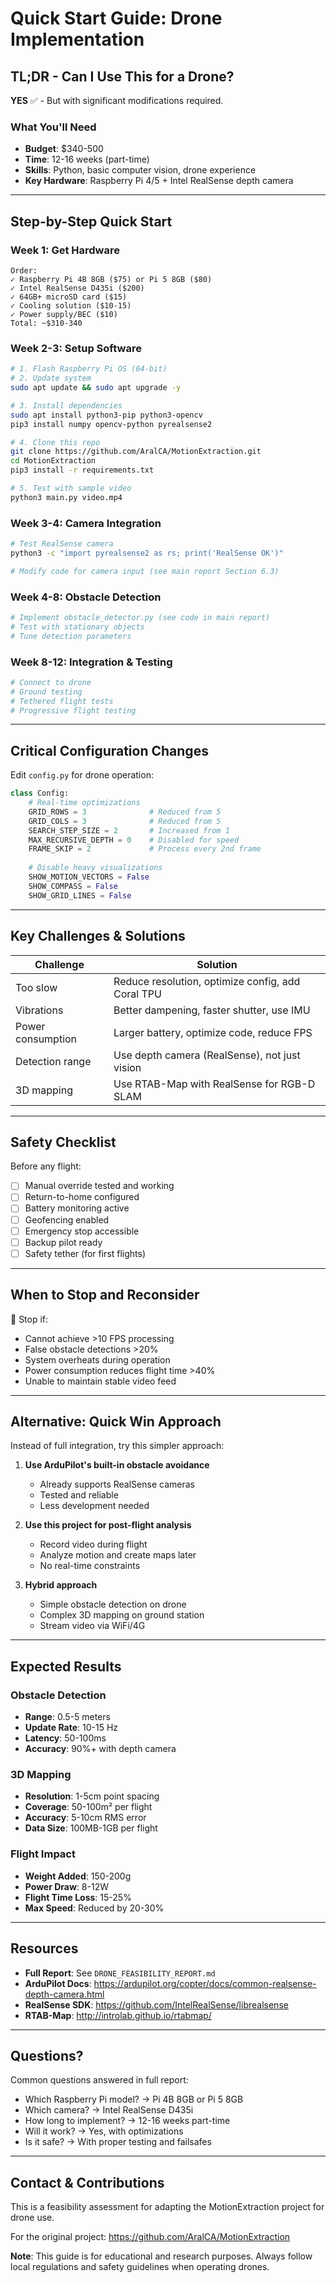 # Quick Start Guide: Drone Implementation

## TL;DR - Can I Use This for a Drone?

**YES** ✅ - But with significant modifications required.

### What You'll Need
- **Budget**: $340-500
- **Time**: 12-16 weeks (part-time)
- **Skills**: Python, basic computer vision, drone experience
- **Key Hardware**: Raspberry Pi 4/5 + Intel RealSense depth camera

---

## Step-by-Step Quick Start

### Week 1: Get Hardware
```
Order:
✓ Raspberry Pi 4B 8GB ($75) or Pi 5 8GB ($80)
✓ Intel RealSense D435i ($200)
✓ 64GB+ microSD card ($15)
✓ Cooling solution ($10-15)
✓ Power supply/BEC ($10)
Total: ~$310-340
```

### Week 2-3: Setup Software
```bash
# 1. Flash Raspberry Pi OS (64-bit)
# 2. Update system
sudo apt update && sudo apt upgrade -y

# 3. Install dependencies
sudo apt install python3-pip python3-opencv
pip3 install numpy opencv-python pyrealsense2

# 4. Clone this repo
git clone https://github.com/AralCA/MotionExtraction.git
cd MotionExtraction
pip3 install -r requirements.txt

# 5. Test with sample video
python3 main.py video.mp4
```

### Week 3-4: Camera Integration
```bash
# Test RealSense camera
python3 -c "import pyrealsense2 as rs; print('RealSense OK')"

# Modify code for camera input (see main report Section 6.3)
```

### Week 4-8: Obstacle Detection
```bash
# Implement obstacle_detector.py (see code in main report)
# Test with stationary objects
# Tune detection parameters
```

### Week 8-12: Integration & Testing
```bash
# Connect to drone
# Ground testing
# Tethered flight tests
# Progressive flight testing
```

---

## Critical Configuration Changes

Edit `config.py` for drone operation:

```python
class Config:
    # Real-time optimizations
    GRID_ROWS = 3              # Reduced from 5
    GRID_COLS = 3              # Reduced from 5
    SEARCH_STEP_SIZE = 2       # Increased from 1
    MAX_RECURSIVE_DEPTH = 0    # Disabled for speed
    FRAME_SKIP = 2             # Process every 2nd frame
    
    # Disable heavy visualizations
    SHOW_MOTION_VECTORS = False
    SHOW_COMPASS = False
    SHOW_GRID_LINES = False
```

---

## Key Challenges & Solutions

| Challenge | Solution |
|-----------|----------|
| Too slow | Reduce resolution, optimize config, add Coral TPU |
| Vibrations | Better dampening, faster shutter, use IMU |
| Power consumption | Larger battery, optimize code, reduce FPS |
| Detection range | Use depth camera (RealSense), not just vision |
| 3D mapping | Use RTAB-Map with RealSense for RGB-D SLAM |

---

## Safety Checklist

Before any flight:
- [ ] Manual override tested and working
- [ ] Return-to-home configured
- [ ] Battery monitoring active
- [ ] Geofencing enabled
- [ ] Emergency stop accessible
- [ ] Backup pilot ready
- [ ] Safety tether (for first flights)

---

## When to Stop and Reconsider

🛑 Stop if:
- Cannot achieve >10 FPS processing
- False obstacle detections >20%
- System overheats during operation
- Power consumption reduces flight time >40%
- Unable to maintain stable video feed

---

## Alternative: Quick Win Approach

Instead of full integration, try this simpler approach:

1. **Use ArduPilot's built-in obstacle avoidance**
   - Already supports RealSense cameras
   - Tested and reliable
   - Less development needed

2. **Use this project for post-flight analysis**
   - Record video during flight
   - Analyze motion and create maps later
   - No real-time constraints

3. **Hybrid approach**
   - Simple obstacle detection on drone
   - Complex 3D mapping on ground station
   - Stream video via WiFi/4G

---

## Expected Results

### Obstacle Detection
- **Range**: 0.5-5 meters
- **Update Rate**: 10-15 Hz
- **Latency**: 50-100ms
- **Accuracy**: 90%+ with depth camera

### 3D Mapping
- **Resolution**: 1-5cm point spacing
- **Coverage**: 50-100m² per flight
- **Accuracy**: 5-10cm RMS error
- **Data Size**: 100MB-1GB per flight

### Flight Impact
- **Weight Added**: 150-200g
- **Power Draw**: 8-12W
- **Flight Time Loss**: 15-25%
- **Max Speed**: Reduced by 20-30%

---

## Resources

- **Full Report**: See `DRONE_FEASIBILITY_REPORT.md`
- **ArduPilot Docs**: https://ardupilot.org/copter/docs/common-realsense-depth-camera.html
- **RealSense SDK**: https://github.com/IntelRealSense/librealsense
- **RTAB-Map**: http://introlab.github.io/rtabmap/

---

## Questions?

Common questions answered in full report:
- Which Raspberry Pi model? → Pi 4B 8GB or Pi 5 8GB
- Which camera? → Intel RealSense D435i
- How long to implement? → 12-16 weeks part-time
- Will it work? → Yes, with optimizations
- Is it safe? → With proper testing and failsafes

---

## Contact & Contributions

This is a feasibility assessment for adapting the MotionExtraction project for drone use. 

For the original project: https://github.com/AralCA/MotionExtraction

**Note**: This guide is for educational and research purposes. Always follow local regulations and safety guidelines when operating drones.
